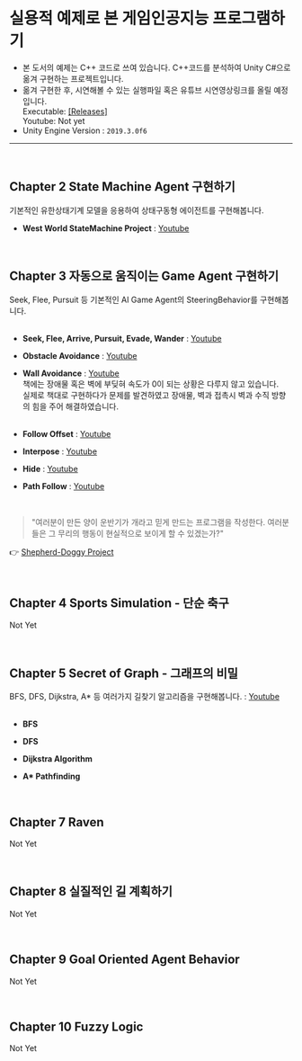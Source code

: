 # 실용적 예제로 본 게임인공지능 프로그램하기

- 본 도서의 예제는 C++ 코드로 쓰여 있습니다. C++코드를 분석하여 Unity C#으로 옮겨 구현하는 프로젝트입니다. <br>
- 옮겨 구현한 후, 시연해볼 수 있는 실행파일 혹은 유튜브 시연영상링크를 올릴 예정입니다. <br>
Executable: [[Releases]](https://github.com/wonAdam/Programming-Game-AI-by-Example/releases)<br>
Youtube: Not yet<br>
- Unity Engine Version : `2019.3.0f6` <br>

<hr>

<br>

## Chapter 2 State Machine Agent 구현하기
기본적인 유한상태기계 모델을 응용하여 상태구동형 에이전트를 구현해봅니다. 
- <strong>West World StateMachine Project</strong> : [Youtube](https://youtu.be/WQNWyFJg8b0?list=PLUnoDCtQAT-5qCtrxd6K_ZXES_e08zW1m)  <br>

<br>

## Chapter 3 자동으로 움직이는 Game Agent 구현하기
Seek, Flee, Pursuit 등 기본적인 AI Game Agent의 SteeringBehavior를 구현해봅니다. <br> <br>
- <strong>Seek, Flee, Arrive, Pursuit, Evade, Wander</strong> : [Youtube](https://youtu.be/85C9OQbHjIU?list=PLUnoDCtQAT-5qCtrxd6K_ZXES_e08zW1m) <br>

- <strong>Obstacle Avoidance</strong> : [Youtube](https://youtu.be/ksuFeFmKycY?list=PLUnoDCtQAT-5qCtrxd6K_ZXES_e08zW1m)  <br>

- <strong>Wall Avoidance</strong> : [Youtube](https://youtu.be/0u6z-J1uHac?list=PLUnoDCtQAT-5qCtrxd6K_ZXES_e08zW1m)  <br>
책에는 장애물 혹은 벽에 부딪혀 속도가 0이 되는 상황은 다루지 않고 있습니다. <br>
실제로 책대로 구현하다가 문제를 발견하였고 장애물, 벽과 접촉시 벽과 수직 방향의 힘을 주어 해결하였습니다. <br> <br>

- <strong>Follow Offset</strong> : [Youtube](https://youtu.be/mh7KE5LXV0Y?list=PLUnoDCtQAT-5qCtrxd6K_ZXES_e08zW1m) <br>

- <strong>Interpose</strong> : [Youtube](https://youtu.be/hL-MJWNHKcs?list=PLUnoDCtQAT-5qCtrxd6K_ZXES_e08zW1m) <br>

- <strong>Hide</strong> : [Youtube](https://youtu.be/WQNWyFJg8b0?list=PLUnoDCtQAT-5qCtrxd6K_ZXES_e08zW1m)  <br>

- <strong>Path Follow</strong> : [Youtube](https://youtu.be/SfHCxnDSrOA?list=PLUnoDCtQAT-5qCtrxd6K_ZXES_e08zW1m)  <br>

<br>

> "여러분이 만든 양이 운반기가 개라고 믿게 만드는 프로그램을 작성한다. 여러분들은 그 무리의 행동이 현실적으로 보이게 할 수 있겠는가?"

👉 [Shepherd-Doggy Project](https://github.com/wonAdam/Shepherd-Doggy)

<br>

## Chapter 4 Sports Simulation - 단순 축구
Not Yet

<br>

## Chapter 5 Secret of Graph - 그래프의 비밀
BFS, DFS, Dijkstra, A* 등 여러가지 길찾기 알고리즘을 구현해봅니다. : [Youtube](https://youtu.be/LXomVsMPHbA?list=PLUnoDCtQAT-5qCtrxd6K_ZXES_e08zW1m)<br>  <br>

- <strong>BFS</strong> <br>

- <strong>DFS</strong> <br>

- <strong>Dijkstra Algorithm</strong> <br>

- <strong>A* Pathfinding</strong> <br>


<br>

## Chapter 7 Raven
Not Yet

<br>

## Chapter 8 실질적인 길 계획하기
Not Yet

<br>

## Chapter 9 Goal Oriented Agent Behavior
Not Yet

<br>

## Chapter 10 Fuzzy Logic
Not Yet
